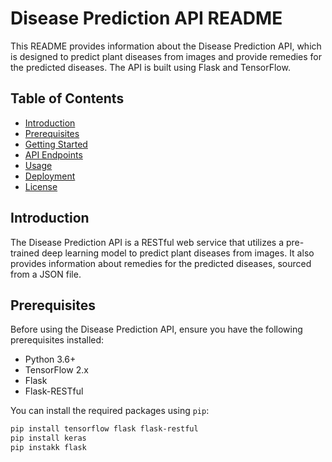 # Disease Prediction API README

This README provides information about the Disease Prediction API, which is designed to predict plant diseases from images and provide remedies for the predicted diseases. The API is built using Flask and TensorFlow.

## Table of Contents
- [Introduction](#introduction)
- [Prerequisites](#prerequisites)
- [Getting Started](#getting-started)
- [API Endpoints](#api-endpoints)
- [Usage](#usage)
- [Deployment](#deployment)
- [License](#license)

## Introduction

The Disease Prediction API is a RESTful web service that utilizes a pre-trained deep learning model to predict plant diseases from images. It also provides information about remedies for the predicted diseases, sourced from a JSON file.

## Prerequisites

Before using the Disease Prediction API, ensure you have the following prerequisites installed:

- Python 3.6+
- TensorFlow 2.x
- Flask
- Flask-RESTful

You can install the required packages using `pip`:

```bash
pip install tensorflow flask flask-restful
pip install keras
pip instakk flask

